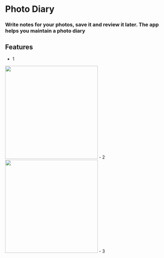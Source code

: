 # Photo Diary
### Write notes for your photos, save it and review it later. The app helps you maintain a photo diary

## Features
- 1 
<img src="https://user-images.githubusercontent.com/85754626/201663042-e76157a7-e248-4ddb-9bec-3fdf2d730718.png"   height="300">
- 2
<img src="https://user-images.githubusercontent.com/85754626/201663042-e76157a7-e248-4ddb-9bec-3fdf2d730718.png"   height="300">
- 3
<img src="https://img.shields.io/badge/Matomo-3152A0?style=for-the-badge&logo=Matomo&logoColor=white"   height="10"> 


## 
